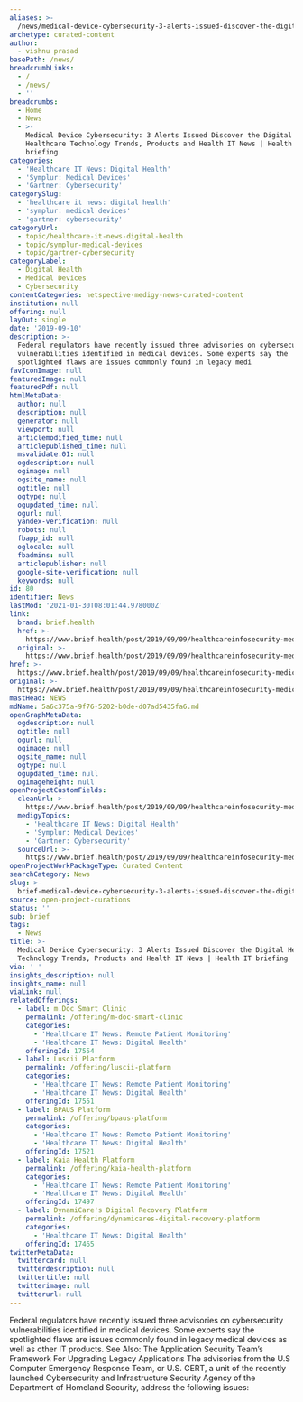 ```yaml
---
aliases: >-
  /news/medical-device-cybersecurity-3-alerts-issued-discover-the-digital-healthcare-technology-trends-products-and-health-it-news-health-it-briefing
archetype: curated-content
author:
  - vishnu prasad
basePath: /news/
breadcrumbLinks:
  - /
  - /news/
  - ''
breadcrumbs:
  - Home
  - News
  - >-
    Medical Device Cybersecurity: 3 Alerts Issued Discover the Digital
    Healthcare Technology Trends, Products and Health IT News | Health IT
    briefing
categories:
  - 'Healthcare IT News: Digital Health'
  - 'Symplur: Medical Devices'
  - 'Gartner: Cybersecurity'
categorySlug:
  - 'healthcare it news: digital health'
  - 'symplur: medical devices'
  - 'gartner: cybersecurity'
categoryUrl:
  - topic/healthcare-it-news-digital-health
  - topic/symplur-medical-devices
  - topic/gartner-cybersecurity
categoryLabel:
  - Digital Health
  - Medical Devices
  - Cybersecurity
contentCategories: netspective-medigy-news-curated-content
institution: null
offering: null
layOut: single
date: '2019-09-10'
description: >-
  Federal regulators have recently issued three advisories on cybersecurity
  vulnerabilities identified in medical devices. Some experts say the
  spotlighted flaws are issues commonly found in legacy medi
favIconImage: null
featuredImage: null
featuredPdf: null
htmlMetaData:
  author: null
  description: null
  generator: null
  viewport: null
  articlemodified_time: null
  articlepublished_time: null
  msvalidate.01: null
  ogdescription: null
  ogimage: null
  ogsite_name: null
  ogtitle: null
  ogtype: null
  ogupdated_time: null
  ogurl: null
  yandex-verification: null
  robots: null
  fbapp_id: null
  oglocale: null
  fbadmins: null
  articlepublisher: null
  google-site-verification: null
  keywords: null
id: 80
identifier: News
lastMod: '2021-01-30T08:01:44.978000Z'
link:
  brand: brief.health
  href: >-
    https://www.brief.health/post/2019/09/09/healthcareinfosecurity-medical-device-cybersecurity-3-alerts-issued/
  original: >-
    https://www.brief.health/post/2019/09/09/healthcareinfosecurity-medical-device-cybersecurity-3-alerts-issued/
href: >-
  https://www.brief.health/post/2019/09/09/healthcareinfosecurity-medical-device-cybersecurity-3-alerts-issued/
original: >-
  https://www.brief.health/post/2019/09/09/healthcareinfosecurity-medical-device-cybersecurity-3-alerts-issued/
mastHead: NEWS
mdName: 5a6c375a-9f76-5202-b0de-d07ad5435fa6.md
openGraphMetaData:
  ogdescription: null
  ogtitle: null
  ogurl: null
  ogimage: null
  ogsite_name: null
  ogtype: null
  ogupdated_time: null
  ogimageheight: null
openProjectCustomFields:
  cleanUrl: >-
    https://www.brief.health/post/2019/09/09/healthcareinfosecurity-medical-device-cybersecurity-3-alerts-issued/
  medigyTopics:
    - 'Healthcare IT News: Digital Health'
    - 'Symplur: Medical Devices'
    - 'Gartner: Cybersecurity'
  sourceUrl: >-
    https://www.brief.health/post/2019/09/09/healthcareinfosecurity-medical-device-cybersecurity-3-alerts-issued/
openProjectWorkPackageType: Curated Content
searchCategory: News
slug: >-
  brief-medical-device-cybersecurity-3-alerts-issued-discover-the-digital-healthcare-technology-trends-products-and-health-it-news-health-it-briefing
source: open-project-curations
status: ''
sub: brief
tags:
  - News
title: >-
  Medical Device Cybersecurity: 3 Alerts Issued Discover the Digital Healthcare
  Technology Trends, Products and Health IT News | Health IT briefing
via: ' '
insights_description: null
insights_name: null
viaLink: null
relatedOfferings:
  - label: m.Doc Smart Clinic
    permalink: /offering/m-doc-smart-clinic
    categories:
      - 'Healthcare IT News: Remote Patient Monitoring'
      - 'Healthcare IT News: Digital Health'
    offeringId: 17554
  - label: Luscii Platform
    permalink: /offering/luscii-platform
    categories:
      - 'Healthcare IT News: Remote Patient Monitoring'
      - 'Healthcare IT News: Digital Health'
    offeringId: 17551
  - label: BPAUS Platform
    permalink: /offering/bpaus-platform
    categories:
      - 'Healthcare IT News: Remote Patient Monitoring'
      - 'Healthcare IT News: Digital Health'
    offeringId: 17521
  - label: Kaia Health Platform
    permalink: /offering/kaia-health-platform
    categories:
      - 'Healthcare IT News: Remote Patient Monitoring'
      - 'Healthcare IT News: Digital Health'
    offeringId: 17497
  - label: DynamiCare's Digital Recovery Platform
    permalink: /offering/dynamicares-digital-recovery-platform
    categories:
      - 'Healthcare IT News: Digital Health'
    offeringId: 17465
twitterMetaData:
  twittercard: null
  twitterdescription: null
  twittertitle: null
  twitterimage: null
  twitterurl: null
---
```

Federal regulators have recently issued three advisories on cybersecurity vulnerabilities identified in medical devices. Some experts say the spotlighted flaws are issues commonly found in legacy medical devices as well as other IT products.
See Also: The Application Security Team’s Framework For Upgrading Legacy Applications
The advisories from the U.S Computer Emergency Response Team, or U.S. CERT, a unit of the recently launched Cybersecurity and Infrastructure Security Agency of the Department of Homeland Security, address the following issues: